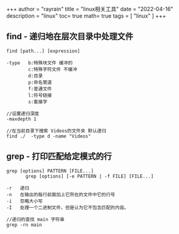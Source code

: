 +++
author = "rayrain"
title = "linux相关工具"
date = "2022-04-16"
description = "linux"
toc= true
math= true
tags = [
    "linux"
]
+++

## find - 递归地在层次目录中处理文件

```
find [path...] [expression]
```



```
-type   b:特殊块文件 缓冲的
		c:特殊字符文件 不缓冲
		d:目录
		p:命名管道
		f:普通文件
		l:符号链接
		s:套接字

```



```
//设置递归深度
-maxdepth 1
```



```
//在当前目录下搜索 Videos的文件夹 默认递归
find ./  -type d -name "Videos"
```



## grep - 打印匹配给定模式的行

```
grep [options] PATTERN [FILE...]
       grep [options] [-e PATTERN | -f FILE] [FILE...]

```

```
-r   递归
-n   在输出的每行前面加上它所在的文件中它的行号
-i   忽略大小写
-I   处理一个二进制文件，但是认为它不包含匹配的内容。
```



```
//递归的查找 main 字符串
grep -rn main 
```







